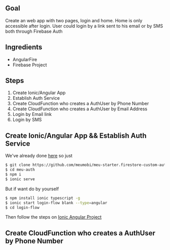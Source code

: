 ## Goal
Create an web app with two pages, login and home. 
Home is only accessible after login.
User could login by a link sent to his email or by SMS both through Firebase Auth

## Ingredients
- AngularFire
- Firebase Project

## Steps
1. Create Ionic/Angular App
2. Establish Auth Service 
3. Create CloudFunction who creates a AuthUser by Phone Number
4. Create CloudFunction who creates a AuthUser by Email Address
4. Login by Email link
5. Login by SMS

## Create Ionic/Angular App && Establish Auth Service 
We've already done [here](http://meumobi.github.io/how%20to/2019/07/03/login-flow-with-custom-auth.html)
so just
```bash
$ git clone https://github.com/meumobi/meu-starter.firestore-custom-auth.angular meu-auth
$ cd meu-auth
$ npm i
$ ionic serve
```
But if want do by yourself
```bash
$ npm install ionic typescript -g
$ ionic start login-flow blank --type=angular
$ cd login-flow
```
Then follow the steps on [Ionic Angular Project](http://meumobi.github.io/how%20to/2019/07/03/login-flow-with-custom-auth.html#ionic-angular-project)

## Create CloudFunction who creates a AuthUser by Phone Number

